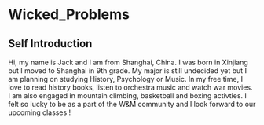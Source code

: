 # Wicked_Problems
## Self Introduction
Hi, my name is Jack and I am from Shanghai, China. I was born in Xinjiang but I moved to Shanghai in 9th grade. My major is still undecided yet but I am planning on studying History, Psychology or Music. In my free time, I love to read history books, listen to orchestra music and watch war movies. I am also engaged in mountain climbing, basketball and boxing activties. I felt so lucky to be as a part of the W&M community and I look forward to our upcoming classes !
